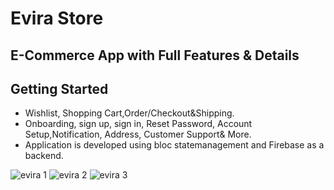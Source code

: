 # Evira Store

## E-Commerce App with Full Features & Details

## Getting Started

* Wishlist, Shopping Cart,Order/Checkout&Shipping.
* Onboarding, sign up, sign in, Reset Password, Account Setup,Notification, Address, Customer Support& More.
* Application is developed using bloc statemanagement and Firebase as a backend.

![evira 1](https://github.com/ZyadAshraf7/evira-store/assets/73830725/6c5e7a37-0286-41ba-97e6-b2eb06c7841b)
![evira 2](https://github.com/ZyadAshraf7/evira-store/assets/73830725/49493af4-4650-4a4f-aed6-a05a36e3756d)
![evira 3](https://github.com/ZyadAshraf7/evira-store/assets/73830725/f8407010-e915-42a0-baa3-3dbb6d586375)